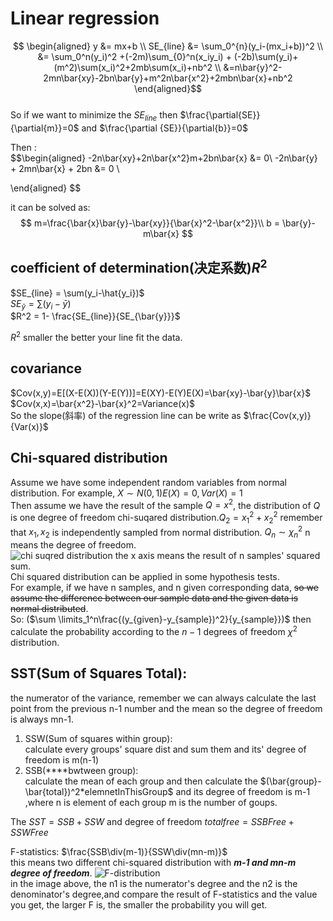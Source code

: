 # Linear regression
$$ \begin{aligned}
    y &= mx+b \\
    SE_{line} &= \sum_0^{n}(y_i-(mx_i+b))^2 \\
    &= \sum_0^n(y_i)^2 +(-2m)\sum_{0}^n(x_iy_i) + (-2b)\sum(y_i)+(m^2)\sum(x_i)^2+2mb\sum(x_i)+nb^2 \\
    &=n\bar{y}^2-2mn\bar{xy}-2bn\bar{y}+m^2n\bar{x^2}+2mbn\bar{x}+nb^2
\end{aligned}$$  
So if we want to minimize the $SE_{line}$ then $\frac{\partial{SE}}{\partial{m}}=0$ and $\frac{\partial {SE}}{\partial{b}}=0$

Then :  
$$\begin{aligned}
    -2n\bar{xy}+2n\bar{x^2}m+2bn\bar{x} &= 0\\
    -2n\bar{y} + 2mn\bar{x} + 2bn &= 0 \\

\end{aligned}
$$

it can be solved as:  
$$
m=\frac{\bar{x}\bar{y}-\bar{xy}}{\bar{x}^2-\bar{x^2}}\\
b = \bar{y}-m\bar{x}
$$
  


## coefficient of determination(决定系数)$R^2$
$SE_{line} = \sum(y_i-\hat{y_i})$  
$SE_{\bar{y}}=\sum(y_i-\bar{y})$  
$R^2 = 1- \frac{SE_{line}}{SE_{\bar{y}}}$

$R^2$ smaller the better your line fit the data.


## covariance
$Cov(x,y)=E[(X-E(X))(Y-E(Y))]=E(XY)-E(Y)E(X)=\bar{xy}-\bar{y}\bar{x}$  
$Cov(x,x)=\bar{x^2}-\bar{x}^2=Variance(x)$  
So the slope(斜率) of the regression line can be write as $\frac{Cov(x,y)}{Var(x)}$

## Chi-squared distribution
Assume we have some independent random variables from normal distribution. For example, $X\sim N(0,1) E(X)=0,Var(X)=1$  
Then assume we have the result of the sample $Q=x^2$, the distribution of $Q$ is one degree of freedom chi-suqared distribution.$Q_2 = x_1^2+x_2^2$ remember that $x_1,x_2$ is independently sampled from normal distribution. $Q_n \sim \chi_n^2$ n means the degree of freedom.  
![chi suqred distribution](https://gss0.bdstatic.com/-4o3dSag_xI4khGkpoWK1HF6hhy/baike/c0%3Dbaike116%2C5%2C5%2C116%2C38/sign=79a65832b0fb43160e12722841cd2d46/6159252dd42a283470500ef259b5c9ea14cebf50.jpg)
the x axis means the result of n samples' squared sum.  
Chi squared distribution can be applied in some hypothesis tests.  
For example, if we have n samples, and n given corresponding data, ~~so we assume the difference between our sample data and the given data is normal distributed~~.  
So:  ($\sum \limits_1^n\frac{(y_{given}-y_{sample})^2}{y_{sample}})$ then calculate the probability according to the $n-1$ degrees of freedom $\chi^2$ distribution. 

## SST(Sum of Squares Total):  
the numerator of the variance, remember we can always calculate the last point from the previous n-1 number and the mean so the degree of freedom is always mn-1.

1. SSW(Sum of squares within group):  
   calculate every groups' square dist and sum them 
   and its' degree of freedom is m(n-1)
2. SSB(****bwtween group):  
   calculate the mean of each group and then calculate the $(\bar{group}-\bar{total})^2*elemnetInThisGroup$ and its degree of freedom is m-1 ,where n is element of each group m is the number of goups.  

The $SST = SSB+SSW$ and degree of freedom $totalfree = SSBFree+SSWFree$

 F-statistics:  $\frac{SSB\div(m-1)}{SSW\div(mn-m)}$  
 this means two different chi-squared distribution with ***m-1 and mn-m degree of freedom***.
 ![F-distribution](https://timgsa.baidu.com/timg?image&quality=80&size=b9999_10000&sec=1557996017080&di=57300b2d1ae31ab9ed0d6524ba96dba6&imgtype=0&src=http%3A%2F%2Fgss0.baidu.com%2F-4o3dSag_xI4khGko9WTAnF6hhy%2Fzhidao%2Fpic%2Fitem%2F29381f30e924b8997501765468061d950a7bf699.jpg)  
 in the image above, the n1 is the numerator's degree and the n2 is the denominator's degree,and compare the result of F-statistics and the value you get, the larger F is, the smaller the probability you will get.
    

